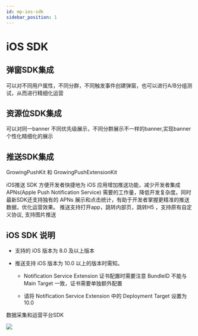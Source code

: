 ```yaml
---
id: mp-ios-sdk
sidebar_position: 1
---
```


# iOS SDK

## 弹窗SDK集成[](#dan-chuang-sdk-ji-cheng)

可以对不同用户属性，不同分群，不同触发事件创建弹窗，也可以进行A/B分组测试，从而进行精细化运营


## 资源位SDK集成[](#zi-yuan-wei-sdk-ji-cheng)

可以对同一banner 不同优先级展示，不同分群展示不一样的banner,实现banner个性化精细化的展示


## 推送SDK集成[](#tui-song-sdk-ji-cheng)

GrowingPushKit 和 GrowingPushExtensionKit

iOS推送 SDK 方便开发者快捷地为 iOS 应用增加推送功能，减少开发者集成 APNs(Apple Push Notification Service) 需要的工作量，降低开发复杂度。同时最新SDK还支持独有的 APNs 展示和点击统计，有助于开发者掌握更精准的推送数据，优化运营效果。 推送支持打开app，跳转内部页，跳转H5 ，支持原有自定义协议, 支持图片推送


## iOS SDK 说明[](#ios-sdk-shuo-ming)

* 支持的 iOS 版本为 8.0 及以上版本
    
* 推送支持 iOS 版本为 10.0 以上的版本时需知。
    
    * Notification Service Extension 证书配置时需要注意 BundleID 不能与 Main Target 一致，证书需要单独额外配置
        
    * 请将 Notification Service Extension 中的 Deployment Target 设置为 10.0

数据采集和运营平台SDK

![](/img/assets-M2qbZInaXgdm8kkNosp-MCKWFmqIobKjBZoeCR7-MCKWeFaGxaKUv5Pq9AUimage.png)

